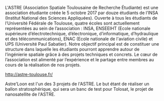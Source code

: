 L'ASTRE (Association Spatiale Toulousaine de Recherche Étudiante) est une association étudiante créée le 5 octobre 2017 par douze étudiants de l’INSA (Institut National des Sciences Appliquées). 
Ouverte à tous les étudiants de l’Université Fédérale de Toulouse, quatre écoles sont actuellement représentées au sein de l’association : 
INSA, ENSEEIHT (Ecole nationale supérieure d’électrotechnique, d’électronique, d’informatique, d’hydraulique et des télécommunications), 
ENAC (Ecole nationale de l'aviation civile) et 
UPS (Université Paul Sabatier). 
Notre objectif principal est de constituer une structure dans laquelle les étudiants pourront apprendre autour de l’ingénierie spatiale grâce à des projets techniques et concrets. 
Le cœur de l’association est alimenté par l’expérience et le partage entre membres au cours de la réalisation de nos projets. 

http://astre-toulouse.fr/

Astre'Loon est l'un des 3 projets de l'ASTRE. Le but étant de réaliser un ballon stratosphérique, qui sera un banc de test pour Tolosat, le projet de nanosatellite de l'ASTRE.



<!---
AstreLoon/AstreLoon is a ✨ special ✨ repository because its `README.md` (this file) appears on your GitHub profile.
You can click the Preview link to take a look at your changes.
--->
